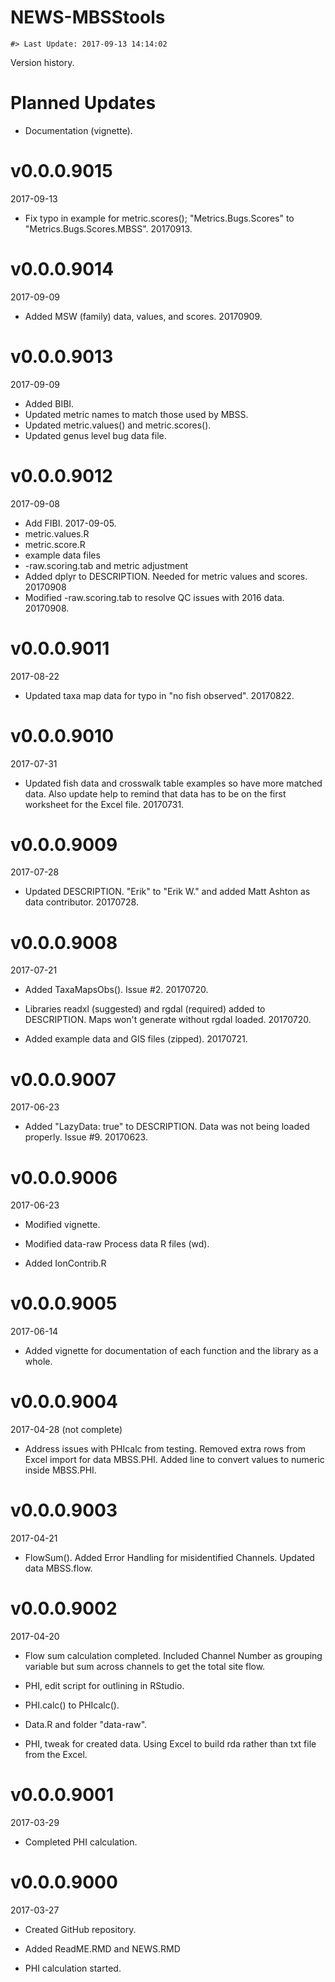 NEWS-MBSStools
================

<!-- NEWS.md is generated from NEWS.Rmd. Please edit that file -->
    #> Last Update: 2017-09-13 14:14:02

Version history.

Planned Updates
===============

-   Documentation (vignette).

v0.0.0.9015
===========

2017-09-13

-   Fix typo in example for metric.scores(); "Metrics.Bugs.Scores" to "Metrics.Bugs.Scores.MBSS". 20170913.

v0.0.0.9014
===========

2017-09-09

-   Added MSW (family) data, values, and scores. 20170909.

v0.0.0.9013
===========

2017-09-09

-   Added BIBI.
-   Updated metric names to match those used by MBSS.
-   Updated metric.values() and metric.scores().
-   Updated genus level bug data file.

v0.0.0.9012
===========

2017-09-08

-   Add FIBI. 2017-09-05.
-   metric.values.R
-   metric.score.R
-   example data files
-   -raw.scoring.tab and metric adjustment
-   Added dplyr to DESCRIPTION. Needed for metric values and scores. 20170908
-   Modified -raw.scoring.tab to resolve QC issues with 2016 data. 20170908.

v0.0.0.9011
===========

2017-08-22

-   Updated taxa map data for typo in "no fish observed". 20170822.

v0.0.0.9010
===========

2017-07-31

-   Updated fish data and crosswalk table examples so have more matched data. Also update help to remind that data has to be on the first worksheet for the Excel file. 20170731.

v0.0.0.9009
===========

2017-07-28

-   Updated DESCRIPTION. "Erik" to "Erik W." and added Matt Ashton as data contributor. 20170728.

v0.0.0.9008
===========

2017-07-21

-   Added TaxaMapsObs(). Issue \#2. 20170720.

-   Libraries readxl (suggested) and rgdal (required) added to DESCRIPTION. Maps won't generate without rgdal loaded. 20170720.

-   Added example data and GIS files (zipped). 20170721.

v0.0.0.9007
===========

2017-06-23

-   Added "LazyData: true" to DESCRIPTION. Data was not being loaded properly. Issue \#9. 20170623.

v0.0.0.9006
===========

2017-06-23

-   Modified vignette.

-   Modified data-raw Process data R files (wd).

-   Added IonContrib.R

v0.0.0.9005
===========

2017-06-14

-   Added vignette for documentation of each function and the library as a whole.

v0.0.0.9004
===========

2017-04-28 (not complete)

-   Address issues with PHIcalc from testing. Removed extra rows from Excel import for data MBSS.PHI. Added line to convert values to numeric inside MBSS.PHI.

v0.0.0.9003
===========

2017-04-21

-   FlowSum(). Added Error Handling for misidentified Channels. Updated data MBSS.flow.

v0.0.0.9002
===========

2017-04-20

-   Flow sum calculation completed. Included Channel Number as grouping variable but sum across channels to get the total site flow.

-   PHI, edit script for outlining in RStudio.

-   PHI.calc() to PHIcalc().

-   Data.R and folder "data-raw".

-   PHI, tweak for created data. Using Excel to build rda rather than txt file from the Excel.

v0.0.0.9001
===========

2017-03-29

-   Completed PHI calculation.

v0.0.0.9000
===========

2017-03-27

-   Created GitHub repository.

-   Added ReadME.RMD and NEWS.RMD

-   PHI calculation started.
